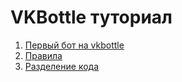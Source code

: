 # VKBottle туториал

1. [Первый бот на vkbottle](first-bot.md)
2. [Правила](rules.md)
3. [Разделение кода](code-separation.md)
